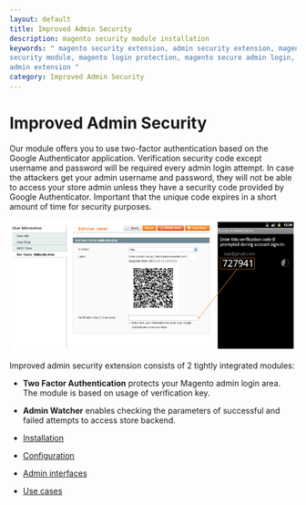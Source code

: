 ```yaml
---
layout: default
title: Improved Admin Security
description: magento security module installation
keywords: " magento security extension, admin security extension, magento
security module, magento login protection, magento secure admin login, magento
admin extension "
category: Improved Admin Security
---
```


# Improved Admin Security

Our module offers you to use two-factor authentication based on the Google Authenticator application. Verification security code except username and password will be required every admin login attempt. In case the attackers get your admin username and password, they will not be able to access your store admin unless they have a security code provided by Google Authenticator. Important that the unique code expires in a short amount of time for security purposes.

![Two factor authentication](/images/m1/extensions/improved-admin-security/frontend.png)

Improved admin security extension consists of 2 tightly integrated modules:

-   **Two Factor Authentication** protects your Magento admin login area. The module is based on usage of verification key.

-   **Admin Watcher** enables checking the parameters of successful and failed attempts to access store backend.

- [Installation](installation/)
- [Configuration](configuration/)
- [Admin interfaces](admin-interfaces/)
- [Use cases](use-cases/)